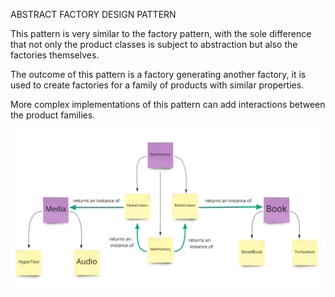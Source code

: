 ABSTRACT FACTORY DESIGN PATTERN

This pattern is very similar to the factory pattern, with the sole difference that not only the product classes is subject to abstraction but also the factories themselves.

The outcome of this pattern is a factory generating another factory, it is used to create factories for a family of products with similar properties.

More complex implementations of this pattern can add interactions between the product families.

![Alt text](./abstract-factory.jpg "Abstract pattern")